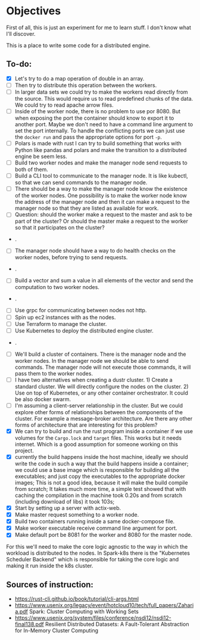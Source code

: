 # Objectives

First of all, this is just an experiment for me to learn stuff.
I don't know what I'll discover.

This is a place to write some code for a distributed engine.

## To-do:

- [x] Let's try to do a map operation of double in an array.
- [ ] Then try to distribute this operation between the workers.
- [ ] In larger data sets we could try to make the workers read directly from the source.
      This would require us to read predefined chunks of the data.
      We could try to read apache arrow files.
- [ ] Inside of the worker node, there is no problem to use por 8080. But when
      exposing the port the container should know to export it to another port.
      Maybe we don't need to have a command line argument to set the port
      internally. To handle the conflicting ports we can just use the `docker run`
      and pass the appropriate options for port `-p`.
- [ ] Polars is made with rust I can try to build something that works with Python
      like pandas and polars and make the transition to a distributed engine
      be seem less.
- [ ] Build two worker nodes and make the manager node send requests to both of them.
- [ ] Build a CLI tool to communicate to the manager node. It is like kubectl, so
      that we can send commands to the manager node.
- [ ] There should be a way to make the manager node know the existence of the worker
      nodes. One possibility is to make the worker node know the address of the manager node
      and then it can make a request to the manager node so that they are listed
      as available for work.
- [ ] Question: should the worker make a request to the master and ask to be part of the cluster? Or should the master
      make a request to the worker so that it participates on the cluster?
- .
- [ ] The manager node should have a way to do health checks on the worker nodes, before trying to send requests.
- .
- [ ] Build a vector and sum a value in all elements of the vector and send the computation to two worker nodes.
- .
- [ ] Use grpc for communicating between nodes not http.
- [ ] Spin up ec2 instances with as the nodes.
- [ ] Use Terraform to manage the cluster.
- [ ] Use Kubernetes to deploy the distributed engine cluster.
- .
- [ ] We'll build a cluster of containers. There is the manager node and the worker
      nodes. In the manager node we should be able to send commands. The manager node
      will not execute those commands, it will pass them to the worker nodes.
- [ ] I have two alternatives when creating a dustr cluster. 1) Create a standard
      cluster. We will directly configure the nodes on the cluster. 2) Use on top
      of Kubernetes, or any other container orchestrator. It could be also docker swarm.
- [ ] I'm assuming a client-server relationship in the cluster. But we could
      explore other forms of relationships between the components of the cluster.
      For example a message-broker architecture.
      Are there any other forms of architecture that are interesting for this problem?
- [x] We can try to build and run the rust program inside a container if we
      use volumes for the `Cargo.lock` and `target` files.
      This works but it needs internet. Which is a good assumption for someone
      working on this project.
- [x] currently the build happens inside the host machine, ideally we should
      write the code in such a way that the build happens inside a container;
      we could use a base image which is responsible for building all the
      executables; and just copy the executables to the appropriate docker images;
      This is not a good idea, because it will make the build compile from scratch;
      It takes much more time, a simple test showed that with caching the
      compilation in the machine took 0.20s and from scratch (including download of libs) it took 103s;
- [x] Start by setting up a server with actix-web.
- [x] Make master request something to a worker node.
- [x] Build two containers running inside a same docker-compose file.
- [x] Make worker executable receive command line argument for port.
- [x] Make default port be 8081 for the worker and 8080 for the master node.

For this we'll need to make the core logic agnostic to the way in which the workload
is distributed to the nodes.
In Spark-k8s there is the "Kubernetes Scheduler Backend" which is responsible for
taking the core logic and making it run inside the k8s cluster.

## Sources of instruction:

- https://rust-cli.github.io/book/tutorial/cli-args.html
- https://www.usenix.org/legacy/event/hotcloud10/tech/full_papers/Zaharia.pdf Spark: Cluster Computing with Working Sets
- https://www.usenix.org/system/files/conference/nsdi12/nsdi12-final138.pdf Resilient Distributed Datasets: A Fault-Tolerant Abstraction for
  In-Memory Cluster Computing
